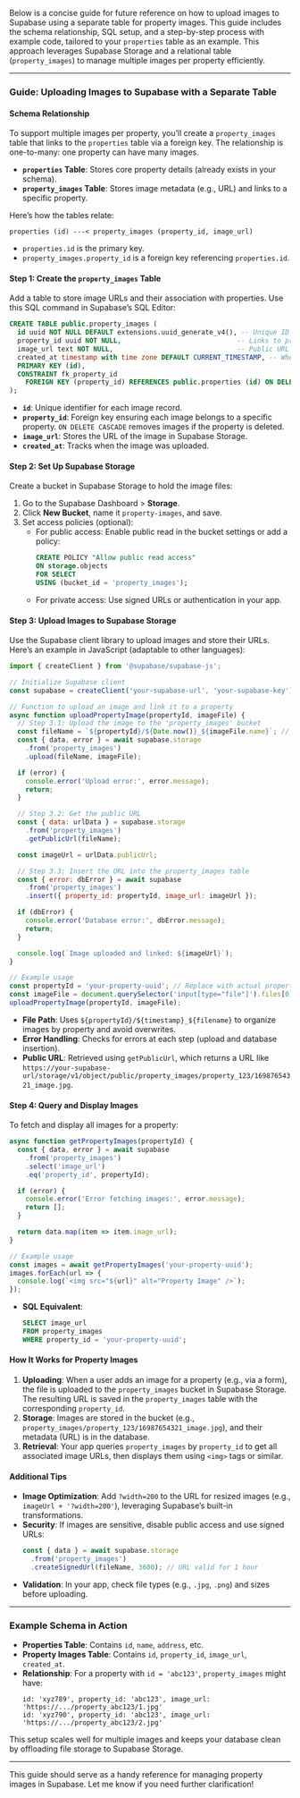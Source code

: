 Below is a concise guide for future reference on how to upload images to Supabase using a separate table for property images. This guide includes the schema relationship, SQL setup, and a step-by-step process with example code, tailored to your `properties` table as an example. This approach leverages Supabase Storage and a relational table (`property_images`) to manage multiple images per property efficiently.

---

### Guide: Uploading Images to Supabase with a Separate Table

#### Schema Relationship
To support multiple images per property, you’ll create a `property_images` table that links to the `properties` table via a foreign key. The relationship is one-to-many: one property can have many images.

- **`properties` Table**: Stores core property details (already exists in your schema).
- **`property_images` Table**: Stores image metadata (e.g., URL) and links to a specific property.

Here’s how the tables relate:
```
properties (id) ---< property_images (property_id, image_url)
```
- `properties.id` is the primary key.
- `property_images.property_id` is a foreign key referencing `properties.id`.

#### Step 1: Create the `property_images` Table
Add a table to store image URLs and their association with properties. Use this SQL command in Supabase’s SQL Editor:

```sql
CREATE TABLE public.property_images (
  id uuid NOT NULL DEFAULT extensions.uuid_generate_v4(), -- Unique ID for each image entry
  property_id uuid NOT NULL,                             -- Links to properties table
  image_url text NOT NULL,                               -- Public URL of the image in storage
  created_at timestamp with time zone DEFAULT CURRENT_TIMESTAMP, -- When the image was added
  PRIMARY KEY (id),
  CONSTRAINT fk_property_id
    FOREIGN KEY (property_id) REFERENCES public.properties (id) ON DELETE CASCADE
);
```

- **`id`**: Unique identifier for each image record.
- **`property_id`**: Foreign key ensuring each image belongs to a specific property. `ON DELETE CASCADE` removes images if the property is deleted.
- **`image_url`**: Stores the URL of the image in Supabase Storage.
- **`created_at`**: Tracks when the image was uploaded.

#### Step 2: Set Up Supabase Storage
Create a bucket in Supabase Storage to hold the image files:

1. Go to the Supabase Dashboard > **Storage**.
2. Click **New Bucket**, name it `property-images`, and save.
3. Set access policies (optional):
   - For public access: Enable public read in the bucket settings or add a policy:
     ```sql
     CREATE POLICY "Allow public read access"
     ON storage.objects
     FOR SELECT
     USING (bucket_id = 'property_images');
     ```
   - For private access: Use signed URLs or authentication in your app.

#### Step 3: Upload Images to Supabase Storage
Use the Supabase client library to upload images and store their URLs. Here’s an example in JavaScript (adaptable to other languages):

```javascript
import { createClient } from '@supabase/supabase-js';

// Initialize Supabase client
const supabase = createClient('your-supabase-url', 'your-supabase-key');

// Function to upload an image and link it to a property
async function uploadPropertyImage(propertyId, imageFile) {
  // Step 3.1: Upload the image to the 'property_images' bucket
  const fileName = `${propertyId}/${Date.now()}_${imageFile.name}`; // Unique path, e.g., "property_123/16987654321_image.jpg"
  const { data, error } = await supabase.storage
    .from('property_images')
    .upload(fileName, imageFile);

  if (error) {
    console.error('Upload error:', error.message);
    return;
  }

  // Step 3.2: Get the public URL
  const { data: urlData } = supabase.storage
    .from('property_images')
    .getPublicUrl(fileName);

  const imageUrl = urlData.publicUrl;

  // Step 3.3: Insert the URL into the property_images table
  const { error: dbError } = await supabase
    .from('property_images')
    .insert({ property_id: propertyId, image_url: imageUrl });

  if (dbError) {
    console.error('Database error:', dbError.message);
    return;
  }

  console.log(`Image uploaded and linked: ${imageUrl}`);
}

// Example usage
const propertyId = 'your-property-uuid'; // Replace with actual property ID
const imageFile = document.querySelector('input[type="file"]').files[0]; // From a file input
uploadPropertyImage(propertyId, imageFile);
```

- **File Path**: Uses `${propertyId}/${timestamp}_${filename}` to organize images by property and avoid overwrites.
- **Error Handling**: Checks for errors at each step (upload and database insertion).
- **Public URL**: Retrieved using `getPublicUrl`, which returns a URL like `https://your-supabase-url/storage/v1/object/public/property_images/property_123/16987654321_image.jpg`.

#### Step 4: Query and Display Images
To fetch and display all images for a property:

```javascript
async function getPropertyImages(propertyId) {
  const { data, error } = await supabase
    .from('property_images')
    .select('image_url')
    .eq('property_id', propertyId);

  if (error) {
    console.error('Error fetching images:', error.message);
    return [];
  }

  return data.map(item => item.image_url);
}

// Example usage
const images = await getPropertyImages('your-property-uuid');
images.forEach(url => {
  console.log(`<img src="${url}" alt="Property Image" />`);
});
```

- **SQL Equivalent**:
  ```sql
  SELECT image_url
  FROM property_images
  WHERE property_id = 'your-property-uuid';
  ```

#### How It Works for Property Images
1. **Uploading**: When a user adds an image for a property (e.g., via a form), the file is uploaded to the `property_images` bucket in Supabase Storage. The resulting URL is saved in the `property_images` table with the corresponding `property_id`.
2. **Storage**: Images are stored in the bucket (e.g., `property_images/property_123/16987654321_image.jpg`), and their metadata (URL) is in the database.
3. **Retrieval**: Your app queries `property_images` by `property_id` to get all associated image URLs, then displays them using `<img>` tags or similar.

#### Additional Tips
- **Image Optimization**: Add `?width=200` to the URL for resized images (e.g., `imageUrl + '?width=200'`), leveraging Supabase’s built-in transformations.
- **Security**: If images are sensitive, disable public access and use signed URLs:
  ```javascript
  const { data } = await supabase.storage
    .from('property_images')
    .createSignedUrl(fileName, 3600); // URL valid for 1 hour
  ```
- **Validation**: In your app, check file types (e.g., `.jpg`, `.png`) and sizes before uploading.

---

### Example Schema in Action
- **Properties Table**: Contains `id`, `name`, `address`, etc.
- **Property Images Table**: Contains `id`, `property_id`, `image_url`, `created_at`.
- **Relationship**: For a property with `id = 'abc123'`, `property_images` might have:
  ```
  id: 'xyz789', property_id: 'abc123', image_url: 'https://.../property_abc123/1.jpg'
  id: 'xyz790', property_id: 'abc123', image_url: 'https://.../property_abc123/2.jpg'
  ```

This setup scales well for multiple images and keeps your database clean by offloading file storage to Supabase Storage.

---

This guide should serve as a handy reference for managing property images in Supabase. Let me know if you need further clarification!